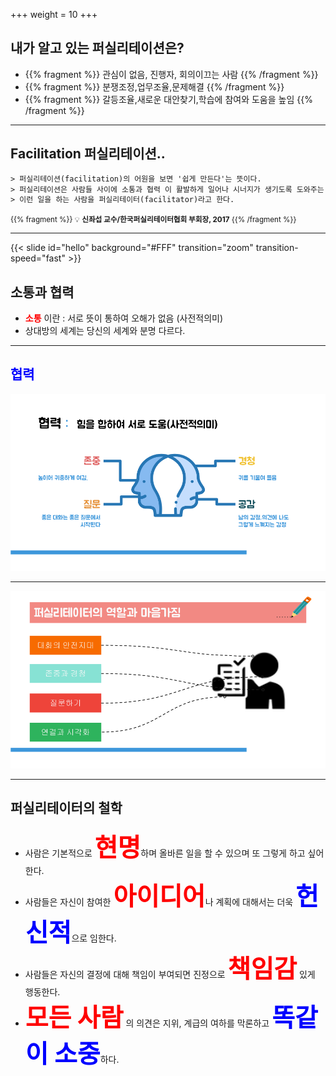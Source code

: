 +++
weight = 10
+++

## 내가 알고 있는 퍼실리테이션은? 

* {{% fragment %}} 관심이 없음, 진행자, 회의이끄는 사람 {{% /fragment %}}
* {{% fragment %}} 분쟁조정,업무조율,문제해결 {{% /fragment %}}
* {{% fragment %}} 갈등조율,새로운 대안찾기,학습에 참여와 도움을 높임 {{% /fragment %}}

---

## Facilitation 퍼실리테이션..

```txt
> 퍼실리테이션(facilitation)의 어원을 보면 '쉽게 만든다'는 뜻이다.  
> 퍼실리테이션은 사람들 사이에 소통과 협력 이 활발하게 일어나 시너지가 생기도록 도와주는 행위이고, 
> 이런 일을 하는 사람을 퍼실리테이터(facilitator)라고 한다.
```
<small>{{% fragment %}} 💡 **신좌섭 교수/한국퍼실리테이터협회 부회장, 2017** {{% /fragment %}} </small>

---

{{< slide id="hello" background="#FFF" transition="zoom" transition-speed="fast" >}}

## 소통과 협력

* **<span style="color:red">소통</span>** 이란 : 서로 뜻이 통하여 오해가 없음 (사전적의미)
* 상대방의 세계는 당신의 세계와 분명 다르다.

---

## <span style="color:blue">협력</span>

![](picture001.png)

---

![](picture002.png)

---

## 퍼실리테이터의 철학

* 사람은 기본적으로 <span style="color:red;font-size: 40px;" size="5">**현명**</span>하며 올바른 일을 할 수 있으며 또 그렇게 하고 싶어한다. 
* 사람들은 자신이 참여한 <span style="color:red;font-size: 40px;" size="5">**아이디어**</span>나 계획에 대해서는 더욱 <span style="color:blue;font-size: 40px;" size="5">**헌신적**</span>으로 임한다. 
* 사람들은 자신의 결정에 대해 책임이 부여되면 진정으로 <span style="color:red;font-size: 40px;" size="5">**책임감**</span> 있게 행동한다. 
* <span style="color:red;font-size: 40px;" size="5">**모든 사람**</span> 의 의견은 지위, 계급의 여하를 막론하고 <span style="color:blue;font-size: 40px;" size="5">**똑같이 소중**</span>하다. 